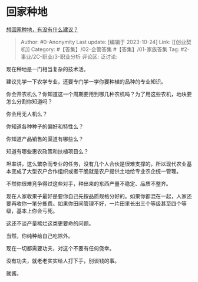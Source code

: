 # 回家种地
[想回家种地，有没有什么建议？](https://www.zhihu.com/question/308217192/answer/2752582222)

> Author: #0-Anonymity
> Last update: [编辑于 2023-10-24]
> Link: [[创业契机]]
> Category: #【答集】/02-企管答集 #【答集】/01-家族答集
> Tag: #2-事业/2C-职业/3-职业分析
> 评论区:
> 泛讨论:

现在种地是一门相当复杂的技术活。

建议先学一下农学专业，还要专门学一学你要种植的品种的专业知识。

你会开农机么？你知道这一个周期要用到哪几种农机吗？为了用这些农机，地块要怎么分割你知道吗？

你会用无人机么？

你知道各种种子的偏好和特性么？

你知道产品销售的渠道有哪些么？

知道有哪些惠农政策和扶植项目么？

坦率讲，这么繁杂而专业的任务，没有几个人合伙是很难支撑的，所以现代农业基本变成了大型农户合作组织或者干脆就是农户提供土地给专业农企统一管理。

不然你很难竞争得过这些对手，种出来的东西产量不稳定、品质不整齐。

现在人家收果子最好是要你自己先按品质规格分好的。如果你都混在一起，人家还要再收你一笔分拣费。如果你田间管理不好，一片田里长出三个等级甚至四个等级，基本上你会亏死。

这还不谈产量稀烂这类更要命的问题。

当然，你纯种给自己吃除外。

现在一切都需要功夫，对这个不要有任何侥幸。

没有功夫，就老老实实给人打下手，别谈钱的事。

就酱。
